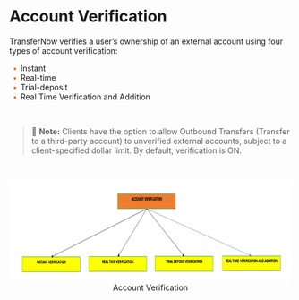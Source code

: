 # Account Verification

TransferNow verifies a user’s ownership of an external account using four types of account verification:   

<div class="card-body">
<ul>
<li>Instant</li>
<li>Real-time</li>
<li>Trial-deposit</li>
<li>Real Time Verification and Addition</li>
</ul>
</div>


 &nbsp;

<!-- theme: info -->

> :memo: **Note:** Clients have the option to allow Outbound Transfers (Transfer to a third-party account) to unverified external accounts, subject to a client-specified dollar limit. By default, verification is ON.

 &nbsp;


<center>

![image](../../../assets/images/transferVerification.png) <br />
Account Verification

</center>


<style>
    .card-body ul {
        list-style: none;
        padding-left: 20px;
    }
    .card-body ul li::before {
        content: "\2022";
        font-size: 1em;
        color: #f60;
        display: inline-block;
        width: 1em;
        margin-left: -1em;
    }
</style>




